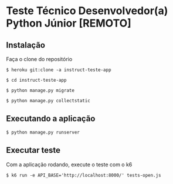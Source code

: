 # Teste Técnico Desenvolvedor(a) Python Júnior [REMOTO]

## Instalação

Faça o clone do repositório
 
`$ heroku git:clone -a instruct-teste-app`

`$ cd instruct-teste-app`

`$ python manage.py migrate`

`$ python manage.py collectstatic` 

## Executando a aplicação

`$ python manage.py runserver`

## Executar teste

Com a aplicação rodando, execute o teste com o k6

`$ k6 run -e API_BASE='http://localhost:8000/' tests-open.js`
